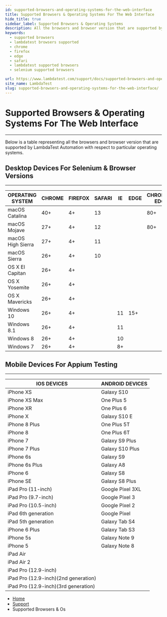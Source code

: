 ```yaml
---
id: supported-browsers-and-operating-systems-for-the-web-interface
title: Supported Browsers & Operating Systems For The Web Interface
hide_title: true
sidebar_label: Supported Browsers & Operating Systems
description: All the browsers and browser version that are supported by LambdaTest Automation with respect to particular operating systems.
keywords:
  - supported browsers
  - lambdatest browsers supported
  - chrome
  - firefox
  - edge
  - safari
  - lambdatest supported browsers
  - selenium supported browsers

url: https://www.lambdatest.com/support/docs/supported-browsers-and-operating-systems-for-the-web-interface/
site_name: LambdaTest
slug: supported-browsers-and-operating-systems-for-the-web-interface/
---
```


<script type="application/ld+json"
      dangerouslySetInnerHTML={{ __html: JSON.stringify({
       "@context": "https://schema.org",
        "@type": "BreadcrumbList",
        "itemListElement": [{
          "@type": "ListItem",
          "position": 1,
          "name": "LambdaTest",
          "item": "https://www.lambdatest.com"
        },{
          "@type": "ListItem",
          "position": 2,
          "name": "Support",
          "item": "https://www.lambdatest.com/support/docs/"
        },{
          "@type": "ListItem",
          "position": 3,
          "name": "Supported Browsers & Operating Systems",
          "item": "https://www.lambdatest.com/support/docs/supported-browsers-and-operating-systems-for-the-web-interface/"
        }]
      })
    }}
></script>

# Supported Browsers & Operating Systems For The Web Interface

***
Below is a table representing all the browsers and browser version that are supported by LambdaTest Automation with respect to particular operating systems.
## Desktop Devices For Selenium & Browser Versions
***
| OPERATING SYSTEM  | CHROME | FIREFOX | SAFARI | IE | EDGE | CHROMIUM EDGE |
|-------------------|--------|---------|--------|----|------|---------------|
| macOS Catalina    | 40+    | 4+      | 13     |    |      | 80+           |
| macOS Mojave      | 27+    | 4+      | 12     |    |      | 80+           |
| macOS High Sierra | 27+    | 4+      | 11     |    |      |               |
| macOS Sierra      | 26+    | 4+      | 10     |    |      |               |
| OS X El Capitan   | 26+    | 4+      |        |    |      |               |
| OS X Yosemite     | 26+    | 4+      |        |    |      |               |
| OS X Mavericks    | 26+    | 4+      |        |    |      |               |
| Windows 10        | 26+    | 4+      |        | 11 | 15+  |               |
| Windows 8.1       | 26+    | 4+      |        | 11 |      |               |
| Windows 8         | 26+    | 4+      |        | 10 |      |               |
| Windows 7         | 26+    | 4+      |        | 8+ |      |               |

## Mobile Devices For Appium Testing
-------------------
| IOS DEVICES                          | ANDROID DEVICES  |
|--------------------------------------|------------------|
| iPhone XS                            | Galaxy S10       |
| iPhone XS Max                        | One Plus 5       |
| iPhone XR                            | One Plus 6       |
| iPhone X                             | Galaxy S10 E     |
| iPhone 8 Plus                        | One Plus 5T      |
| iPhone 8                             | One Plus 6T      |
| iPhone 7                             | Galaxy S9 Plus   |
| iPhone 7 Plus                        | Galaxy S10 Plus  |
| iPhone 6s                            | Galaxy S9        |
| iPhone 6s Plus                       | Galaxy A8        |
| iPhone 6                             | Galaxy S8        |
| iPhone SE                            | Galaxy S8 Plus   |
| iPad Pro (11-inch)                   | Google Pixel 3XL |
| iPad Pro (9.7-inch)                  | Google Pixel 3   |
| iPad Pro (10.5-inch)                 | Google Pixel 2   |
| iPad 6th generation                  | Google Pixel     |
| iPad 5th generation                  | Galaxy Tab S4    |
| iPhone 6 Plus                        | Galaxy Tab S3    |
| iPhone 5s                            | Galaxy Note 9    |
| iPhone 5                             | Galaxy Note 8    |
| iPad Air                             |                  |
| iPad Air 2                           |                  |
| iPad Pro (12.9-inch)                 |                  |
| iPad Pro (12.9-inch)(2nd generation) |                  |
| iPad Pro (12.9-inch)(3rd generation) |                  |

<nav aria-label="breadcrumbs">
  <ul className="breadcrumbs">
    <li className="breadcrumbs__item">
      <a className="breadcrumbs__link" href="https://www.lambdatest.com">
        Home
      </a>
    </li>
    <li className="breadcrumbs__item">
      <a className="breadcrumbs__link" target="_self" href="https://www.lambdatest.com/support/docs/">
        Support
      </a>
    </li>
    <li className="breadcrumbs__item breadcrumbs__item--active">
      <span className="breadcrumbs__link">
        Supported Browsers & Os
      </span>
    </li>
  </ul>
</nav>